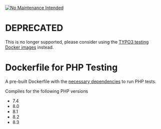 [![No Maintenance Intended](http://unmaintained.tech/badge.svg)](http://unmaintained.tech/)

# DEPRECATED

This is no longer supported, please consider using the [TYPO3 testing Docker images](https://hub.docker.com/search?q=typo3%2Fcore-testing-php) instead.

# Dockerfile for PHP Testing


A pre-built Dockerfile with the [necessary dependencies](https://docs.gitlab.com/ee/ci/examples/php.html#test-php-projects-using-the-docker-executor) to run PHP tests.

Compiles for the following PHP versions

- 7.4
- 8.0
- 8.1
- 8.2
- 8.3
